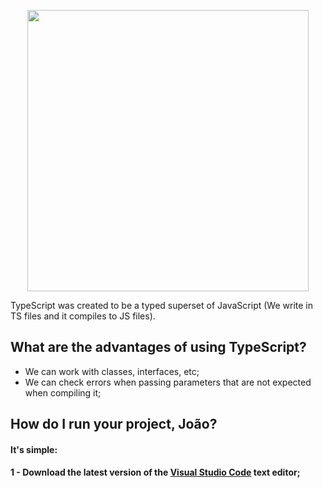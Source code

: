 <p align="center">
  <img src="https://github.com/jvlessa/Typescript--First-Look/blob/master/images/logo-new.png" width="450">
</p>

TypeScript was created to be a typed superset of JavaScript (We write in TS files and it compiles to JS files).

## What are the advantages of using TypeScript?
- We can work with classes, interfaces, etc;
- We can check errors when passing parameters that are not expected when compiling it;

## How do I run your project, João? 
#### It's simple: 
#### 1 - Download the latest version of the [Visual Studio Code](https://code.visualstudio.com/download) text editor;
